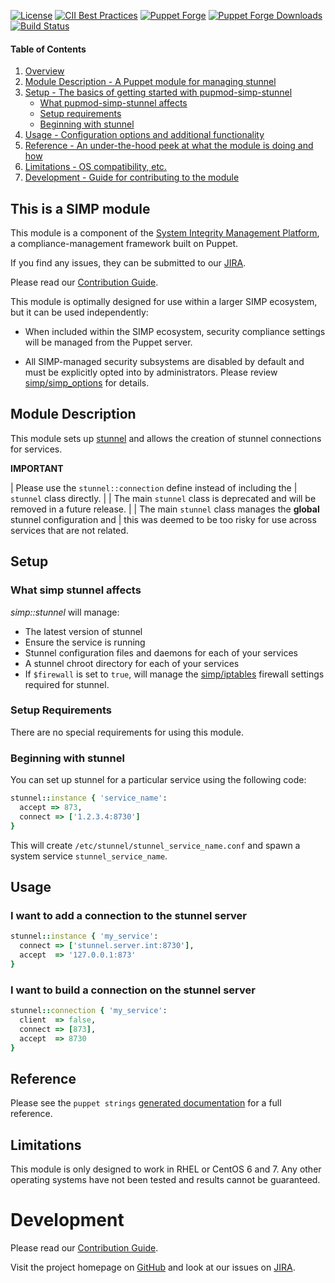 [![License](https://img.shields.io/:license-apache-blue.svg)](http://www.apache.org/licenses/LICENSE-2.0.html)
[![CII Best Practices](https://bestpractices.coreinfrastructure.org/projects/73/badge)](https://bestpractices.coreinfrastructure.org/projects/73)
[![Puppet Forge](https://img.shields.io/puppetforge/v/simp/stunnel.svg)](https://forge.puppetlabs.com/simp/stunnel)
[![Puppet Forge Downloads](https://img.shields.io/puppetforge/dt/simp/stunnel.svg)](https://forge.puppetlabs.com/simp/stunnel)
[![Build Status](https://travis-ci.org/simp/pupmod-simp-stunnel.svg)](https://travis-ci.org/simp/pupmod-simp-stunnel)

#### Table of Contents

1. [Overview](#this-is-a-simp-module)
2. [Module Description - A Puppet module for managing stunnel](#module-description)
3. [Setup - The basics of getting started with pupmod-simp-stunnel](#setup)
    * [What pupmod-simp-stunnel affects](#what-simp-stunnel-affects)
    * [Setup requirements](#setup-requirements)
    * [Beginning with stunnel](#beginning-with-stunnel)
4. [Usage - Configuration options and additional functionality](#usage)
5. [Reference - An under-the-hood peek at what the module is doing and how](#reference)
5. [Limitations - OS compatibility, etc.](#limitations)
6. [Development - Guide for contributing to the module](#development)

## This is a SIMP module

This module is a component of the [System Integrity Management Platform](https://simp-project.com),
a compliance-management framework built on Puppet.

If you find any issues, they can be submitted to our
[JIRA](https://simp-project.atlassian.net/).

Please read our [Contribution Guide](https://simp.readthedocs.io/en/stable/contributors_guide/index.html).

This module is optimally designed for use within a larger SIMP ecosystem, but it
can be used independently:

* When included within the SIMP ecosystem, security compliance settings will be
  managed from the Puppet server.

* All SIMP-managed security subsystems are disabled by default and must be
  explicitly opted into by administrators.  Please review
  [simp/simp_options](https://github.com/simp/pupmod-simp-simp_options) for
  details.


## Module Description

This module sets up [stunnel](https://www.stunnel.org/index.html) and allows
the creation of stunnel connections for services.

**IMPORTANT**

| Please use the ``stunnel::connection`` define instead of including the
| ``stunnel`` class directly.
|
| The main ``stunnel`` class is deprecated and will be removed in a future release.
|
| The main ``stunnel`` class manages the **global** stunnel configuration and
| this was deemed to be too risky for use across services that are not related.


## Setup

### What simp stunnel affects

*simp::stunnel* will manage:

* The latest version of stunnel
* Ensure the service is running
* Stunnel configuration files and daemons for each of your services
* A stunnel chroot directory for each of your services
* If ``$firewall`` is set to ``true``, will manage the
  [simp/iptables](https://github.com/simp/pupmod-simp-iptables) firewall
  settings required for stunnel.

### Setup Requirements

There are no special requirements for using this module.

### Beginning with stunnel

You can set up stunnel for a particular service using the following code:

```ruby
stunnel::instance { 'service_name':
  accept => 873,
  connect => ['1.2.3.4:8730']
}
```

This will create ``/etc/stunnel/stunnel_service_name.conf`` and spawn a system
service ``stunnel_service_name``.


## Usage

### I want to add a connection **to** the stunnel server

```ruby
stunnel::instance { 'my_service':
  connect => ['stunnel.server.int:8730'],
  accept  => '127.0.0.1:873'
}
```

### I want to build a connection **on** the stunnel server

```ruby
stunnel::connection { 'my_service':
  client  => false,
  connect => [873],
  accept  => 8730
}
```

## Reference

Please see the ``puppet strings`` [generated documentation](https://github.com/simp/pupmod-simp-stunnel/tree/master/doc) for a full reference.

## Limitations

This module is only designed to work in RHEL or CentOS 6 and 7. Any other
operating systems have not been tested and results cannot be guaranteed.

# Development

Please read our [Contribution Guide](https://simp.readthedocs.io/en/stable/contributors_guide/index.html).

Visit the project homepage on [GitHub](https://simp-project.com)
and look at our issues on  [JIRA](https://simp-project.atlassian.net/).
